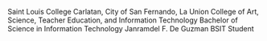 Saint Louis College
Carlatan, City of San Fernando, La Union
College of Art, Science, Teacher Education, and Information Technology
Bachelor of Science in Information Technology
Janramdel F. De Guzman
BSIT Student
